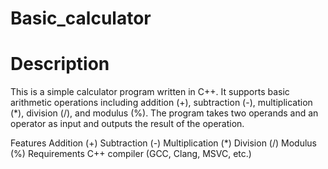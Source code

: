 # Basic_calculator
# Description
This is a simple calculator program written in C++. It supports basic arithmetic operations including addition (+), subtraction (-), multiplication (*), division (/), and modulus (%). The program takes two operands and an operator as input and outputs the result of the operation.

Features
Addition (+)
Subtraction (-)
Multiplication (*)
Division (/)
Modulus (%)
Requirements
C++ compiler (GCC, Clang, MSVC, etc.)
